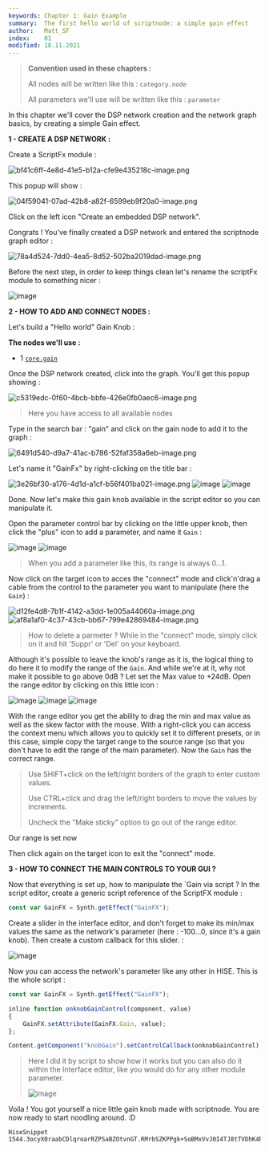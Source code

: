 ```yaml
---
keywords: Chapter 1: Gain Example
summary:  The first hello world of scriptnode: a simple gain effect
author:   Matt_SF
index:    01
modified: 18.11.2021
---
```

  
> **Convention used in these chapters :**
> 
> All nodes will be written like this : `category.node`
> 
> All parameters we'll use will be written like this : `parameter`

In this chapter we'll cover the DSP network creation and the network graph basics, by creating a simple Gain effect.

 **1 - CREATE A DSP NETWORK :**

Create a ScriptFx module : 

![bf41c6ff-4e8d-41e5-b12a-cfe9e435218c-image.png](https://i.imgur.com/5IyKXNp.png) 

This popup will show : 

![04f59041-07ad-42b8-a82f-6599eb9f20a0-image.png](https://i.imgur.com/6oStZTJ.png) 

Click on the left icon "Create an embedded DSP network".

Congrats ! You've finally created a DSP network and entered the scriptnode graph editor :

![78a4d524-7dd0-4ea5-8d52-502ba2019dad-image.png](https://i.imgur.com/gm3qwl3.png)

Before the next step, in order to keep things clean let's rename the scriptFx module to something nicer : 

![image](https://user-images.githubusercontent.com/84969276/142500563-15e8dd97-036f-4795-a3f9-51edc0700715.png)

 **2 - HOW TO ADD AND CONNECT NODES :**

Let's build a "Hello world" Gain Knob : 

**The nodes we'll use :** 

 - 1 [`core.gain`](/scriptnode/list/core/gain)

Once the DSP network created, click into the graph. You'll get this popup showing : 

![c5319edc-0f60-4bcb-bbfe-426e0fb0aec6-image.png](https://i.imgur.com/ynr9knj.png) 
> Here you have access to all available nodes

Type in the search bar : "gain" and click on the gain node to add it to the graph :

![6491d540-d9a7-41ac-b786-52faf358a6eb-image.png](https://i.imgur.com/p3w1L3a.png) 

Let's name it "GainFx" by right-clicking on the title bar : 

![3e26bf30-a176-4d1d-a1cf-b56f401ba021-image.png](https://i.imgur.com/VJkzFDU.png) 
![image](https://user-images.githubusercontent.com/84969276/142492735-bbcbe215-fe17-40f7-8da6-3b134b182734.png)
![image](https://user-images.githubusercontent.com/84969276/142494166-a54632f5-2245-483e-ace1-20b8eeb25f8a.png)

Done. Now let's make this gain knob available in the script editor so you can manipulate it.

Open the parameter control bar by clicking on the little upper knob, then click the "plus" icon to add a parameter, and name it `Gain` :

![image](https://user-images.githubusercontent.com/84969276/142497072-ebdd5708-ca34-4ebd-beb8-6d847bfb8d7c.png)
![image](https://user-images.githubusercontent.com/84969276/142497109-23bb66d1-d534-4fd2-b9a0-8792b496150a.png)

> When you add a parameter like this, its range is always 0...1.

Now click on the target icon to acces the "connect" mode and click'n'drag a cable from the control to the parameter you want to manipulate (here the `Gain`) : 
 
![d12fe4d8-7b1f-4142-a3dd-1e005a44060a-image.png](https://i.imgur.com/YGTaSon.png) 
![af8a1af0-4c37-43cb-bb67-799e42869484-image.png](https://i.imgur.com/3Wv4EfT.png) 

> How to delete a parmeter ? While in the "connect" mode, simply click on it and hit 'Suppr' or 'Del' on your keyboard.

Although it's possible to leave the knob's range as it is, the logical thing to do here it to modify the range of the `Gain`. And while we're at it, why not make it possible to go above 0dB ? Let set the Max value to +24dB.
Open the range editor by clicking on this little icon : 

![image](https://user-images.githubusercontent.com/84969276/142497869-93ebf3f7-71f9-4f34-8d0f-05068551d17b.png)
![image](https://user-images.githubusercontent.com/84969276/142757665-2d08743e-2629-4f75-8a80-9714f1bb1714.png)
![image](https://user-images.githubusercontent.com/84969276/142757684-c82b9ed0-9cb9-4f75-81d3-9d275fe5482b.png)

With the range editor you get the ability to drag the min and max value as well as the skew factor with the mouse. With a right-click you can access the context menu which allows you to quickly set it to different presets, or in this case, simple copy the target range to the source range (so that you don't have to edit the range of the main parameter). Now the `Gain` has the correct range.

> Use SHIFT+click on the left/right borders of the graph to enter custom values.
>
> Use CTRL+click and drag the left/right borders to move the values by increments.
>
> Uncheck the "Make sticky" option to go out of the range editor.

Our range is set now 

Then click again on the target icon to exit the "connect" mode. 

**3 - HOW TO CONNECT THE MAIN CONTROLS TO YOUR GUI ?**

Now that everything is set up, how to manipulate the `Gain via script ? In the script editor, create a generic script reference of the ScriptFX module : 

```javascript
const var GainFX = Synth.getEffect("GainFX");
```
Create a slider in the interface editor, and don't forget to make its min/max values the same as the network's parameter (here : -100...0, since it's a gain knob). Then create a custom callback for this slider. : 

![image](https://user-images.githubusercontent.com/84969276/142501619-a46a3893-18bb-4fba-9ea8-7dd1b5614f91.png) 

Now you can access the network's parameter like any other in HISE. This is the whole script : 

```javascript
const var GainFX = Synth.getEffect("GainFX");

inline function onknobGainControl(component, value)
{
	GainFX.setAttribute(GainFX.Gain, value);
};

Content.getComponent("knobGain").setControlCallback(onknobGainControl);
```
> Here I did it by script to show how it works but you can also do it within the Interface editor, like you would do for any other module parameter.
> 
> ![image](https://user-images.githubusercontent.com/84969276/142501327-d270a8dc-1bfb-4db0-a804-16ccdbd03504.png)


Voila ! You got yourself a nice little gain knob made with scriptnode. You are now ready to start noodling around. :D

```snippet
HiseSnippet 1544.3ocyX0raabCDlqroarRZPSaBZOtvnGT.RMrbSZKPPgk+SoBMxVvJ0I4TJ8tTVDhK4hcorsZQt2a8bt068Ru1a9Qn.8EnOB8MncH4tZ4Zq3pJ33DcRbFNC+3LC+3vsShLfllJSPdK9jQwTj2MvcGIT82rOgIPs1B4cSbaRphl3aEswnXRZJMD44M2izB7Vbdj42eu1FDNQDPKDgP6KYAzGyhXpBocZ7sLNuIIj9DVjyrueiVARwlRtbHfm4vqfhIACHGR2gnmVELxagsCYJYRWEQQSQdyugLbT29xiE14uOKkc.mpGTG0EbjUbSIOTiXsTzl8Y7vN466TDxC2oHJLmMJbabaVHar7hnwGXT3WXga7vqRY3MWI3U2Edq3.uI.IOGHMuER2B2MHgEqJznwy0wsDPxoGAB6tPwNWTke0CuoDlgPsbDY.sYBLXrE0V8AqbO+5OXk69vpUgPepx+HRhu01lOqt+W6aJFV9PpZ6d8nApZKYU5CZWRaUUlfyDT+dCEAJlT3KECDxCzUF50MQxqEHihkB.A2C7NeH8tU+wpKNdMVNkpVWoRXGLTQqUHV6gbCdX0WBKU99..yl4tr1R4q1R2U6or0bSBme.T6T6bnA7kCT2Qpn6JpYPT0WV0+rp50ah5x7EmlLQ05p5jKxvZhgQGPSbiG5IBo5x0O3We8ia4cfMv3LQonkfo1MlJdcE8nrnotVKCUvTUlJsalUo0kyBoIHFTPUEmGGQFL6dDG8cs1hnH4dBbJrPwzDESuG71hdDPAXqgWDuEMcfRFalaVND79zrtmTrl61XTwfVMhjgY9Nfc.kihbYkd9oQjSbgKvkE2k8C4age4Uu52WKcXudLXVXre3Ff8ggbZGYJSm1Jrc0SQm+XIPHHCGxIpxrDZHmoP6C2il5ieBv2iboNOK0w7SG0wEyrMsv8V3NLUP+Ii2JS.uPt9MMdyHheerk3o.ryia9rqNV2p3bJIyheMShs4IShq06mvEm0iSnwjD5Sjc3jQ0RIQwb5d.9tm+AbYv.cA34IHhsK+F5YTKnOQHn7zYgGYgoNhT+BiHn8jCULwgsI.As97wNCi5B2NGP2LCcfLuJZ5D63Uzi00GcohPyf+A9kortdrWlx54JKXhP6PUGKSFXREY+GRD539Mvolf7K5cRcz5bt7XM8AKqZExAFYcj7Qw8kBVfVjcF4Hc8H4PMWiEtdU1wPZrPSR.DnF0gn5qOGnoRgDLMY4fwEbiy4ZSx6NwtKgkHxvfA8lTph.h0cHIPaKvMsZRvJdy4PJZqzzifyTUr6uVo6q0FP3n8sLr.P0qnMZXPKVO0EvGpQVIfec.3IzkMJldT5UwESHG.C0CiGg7du1Lw9kY8e9osImr+YuIn6DnV6NfdrEqYRO8ve6NMraDCu947x5CUxHnv0P9fbvwBmGGHz4vQietwTgiu+i15OWy1BU2HoT0GpyOKXtei+i0+xHNbC7dTn0EqWNmuJmV7bgiSP7xGYmwT3FJ8s6BpgBJM6x9rgPIhtpqU33pywvzJ6MDF29DflMM0f.n1FsgTNHhXHPlolRbu+4NVkWG+TxQTSWvFxf6XF2SlD4+HJvSnuHs9E7nn+XZeTT7T+nncCT.DdRBQjFKSo0c87YzspqtsnpghxS2Jpzrzaulv1yYdWqQtvUcE1gHJ4LXbIO0l4z20es11BBbmSWJraB2MM.1rjhzooBqyPdJ8orPU+5tFVHdUWweCIIDxKAk5JYtotqj+GuObg24de3UWenWNMSsXNF6xzMBss3HJGNMZv3GBG+5QFxU4RKebpsTHyuSuHQuGEZH4vCokpel3FBdaI7PvBI2twdTNkj5bD6Sa7X3JeRRa66HlkXQ8+2MVNw70mfsv0WyA3+VIuco7lg4lp2Lbofw2BuSX5O8ATfuamE+XLPEupuIU5+1IWdU7Diqh0HhDjHeQf8kY5C8WyHA12BymubQba8X+54eAELdkkWQ+wFXuHHPWu9YvsOS1lUmAa97Yvl6OC17fYvluXFr4KmAa9pKzF8M0YO1PWyCB5rsooQOOayJlxez+BzywjnD
```
